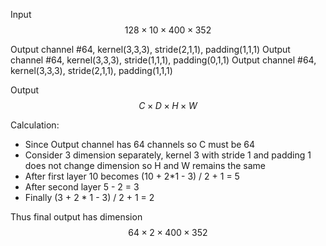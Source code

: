 Input
$$
128\times10\times400\times352
$$

Output channel #64, kernel(3,3,3), stride(2,1,1), padding(1,1,1)
Output channel #64, kernel(3,3,3), stride(1,1,1), padding(0,1,1)
Output channel #64, kernel(3,3,3), stride(2,1,1), padding(1,1,1)

Output 
$$
C \times D \times H \times W
$$

Calculation:
* Since Output channel has 64 channels so C must be 64
* Consider 3 dimension separately, kernel 3 with stride 1 and padding 1 does not change dimension so H and W remains the same
* After first layer 10 becomes (10 + 2*1 - 3) / 2 + 1 = 5
* After second layer 5 - 2 = 3
* Finally (3 + 2 * 1 - 3) / 2 + 1 = 2


Thus final output has dimension
$$
64 \times 2 \times 400 \times 352
$$
